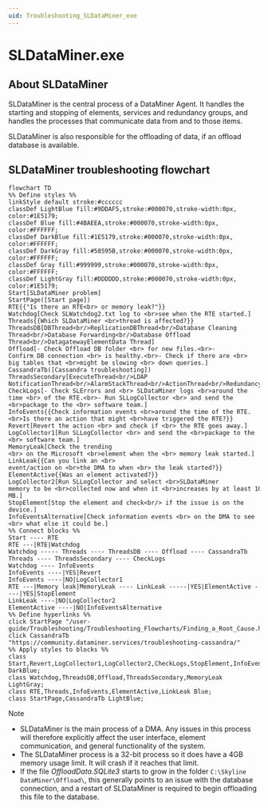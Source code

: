 ```yaml
---
uid: Troubleshooting_SLDataMiner_exe
---
```


# SLDataMiner.exe

## About SLDataMiner

SLDataMiner is the central process of a DataMiner Agent. It handles the starting and stopping of elements, services and redundancy groups, and handles the processes that communicate data from and to those items.

SLDataMiner is also responsible for the offloading of data, if an offload database is available.

## SLDataMiner troubleshooting flowchart

```mermaid
flowchart TD
%% Define styles %%
linkStyle default stroke:#cccccc
classDef LightBlue fill:#9DDAF5,stroke:#000070,stroke-width:0px, color:#1E5179;
classDef Blue fill:#4BAEEA,stroke:#000070,stroke-width:0px, color:#FFFFFF;
classDef DarkBlue fill:#1E5179,stroke:#000070,stroke-width:0px, color:#FFFFFF;
classDef DarkGray fill:#58595B,stroke:#000070,stroke-width:0px, color:#FFFFFF;
classDef Gray fill:#999999,stroke:#000070,stroke-width:0px, color:#FFFFFF;
classDef LightGray fill:#DDDDDD,stroke:#000070,stroke-width:0px, color:#1E5179;
Start[SLDataMiner problem]
StartPage([Start page])
RTE{{"Is there an RTE<br> or memory leak?"}}
Watchdog[Check SLWatchdog2.txt log to <br>see when the RTE started.]
Threads{{Which SLDataMiner <br>thread is affected?}}
ThreadsDB[DBThread<br/>ReplicationDBThread<br/>Database Cleaning Thread<br/>Database Forwarding<br/>Database Offload Thread<br/>DatagatewayElementData Thread]
Offload[- Check Offload DB folder <br> for new files.<br>- Confirm DB connection <br> is healthy.<br>- Check if there are <br> big tables that <br>might be slowing <br> down queries.]
CassandraTb([Cassandra troubleshooting])
ThreadsSecondary[ExecuteThread<br/>LDAP NotificationThread<br/>AlarmStackThread<br/>ActionThread<br/>RedundancyThread]
CheckLogs[- Check SLErrors and <br> SLDataMiner logs <br>around the time <br> of the RTE.<br>- Run SLLogCollector <br> and send the <br>package to the <br> software team.]
InfoEvents{{Check information events <br>around the time of the RTE.<br>Is there an action that might <br>have triggered the RTE?}}
Revert[Revert the action <br> and check if <br> the RTE goes away.]
LogCollector1[Run SLLogCollector <br> and send the <br>package to the <br> software team.]
MemoryLeak[Check the trending <br> on the Microsoft <br>element when the <br> memory leak started.]
LinkLeak{{Can you link an <br> event/action on <br>the DMA to when <br> the leak started?}}
ElementActive{{Was an element activated?}}
LogCollector2[Run SLLogCollector and select <br>SLDataMiner memory to be <br>collected now and when it <br>increases by at least 100 MB.]
StopElement[Stop the element and check<br/> if the issue is on the device.]
InfoEventsAlternative[Check information events <br> on the DMA to see <br> what else it could be.]
%% Connect blocks %%
Start ---- RTE
RTE ---|RTE|Watchdog
Watchdog ----- Threads ---- ThreadsDB ---- Offload ---- CassandraTb
Threads ---- ThreadsSecondary ---- CheckLogs
Watchdog ---- InfoEvents
InfoEvents ----|YES|Revert
InfoEvents ----|NO|LogCollector1
RTE ---|Memory leak|MemoryLeak ---- LinkLeak -----|YES|ElementActive ----|YES|StopElement
LinkLeak ----|NO|LogCollector2
ElementActive ----|NO|InfoEventsAlternative
%% Define hyperlinks %%
click StartPage "/user-guide/Troubleshooting/Troubleshooting_Flowcharts/Finding_a_Root_Cause.html"
click CassandraTb "https://community.dataminer.services/troubleshooting-cassandra/"
%% Apply styles to blocks %%
class Start,Revert,LogCollector1,LogCollector2,CheckLogs,StopElement,InfoEventsAlternative DarkBlue; 
class Watchdog,ThreadsDB,Offload,ThreadsSecondary,MemoryLeak LightGray;
class RTE,Threads,InfoEvents,ElementActive,LinkLeak Blue;
class StartPage,CassandraTb LightBlue;
```

> [!NOTE]
>
> - SLDataMiner is the main process of a DMA. Any issues in this process will therefore explicitly affect the user interface, element communication, and general functionality of the system.
> - The SLDataMiner process is a 32-bit process so it does have a 4GB memory usage limit. It will crash if it reaches that limit.
> - If the file *OffloadData.SQLite3* starts to grow in the folder `C:\Skyline DataMiner\Offload\`, this generally points to an issue with the database connection, and a restart of SLDataMiner is required to begin offloading this file to the database.
